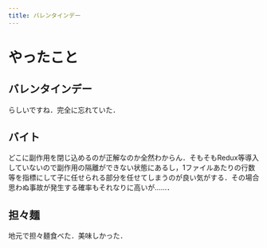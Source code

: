 ```yaml
---
title: バレンタインデー
---
```


# やったこと

## バレンタインデー

らしいですね．完全に忘れていた．

## バイト

どこに副作用を閉じ込めるのが正解なのか全然わからん．そもそもRedux等導入していないので副作用の隔離ができない状態にあるし，1ファイルあたりの行数等を指標にして子に任せられる部分を任せてしまうのが良い気がする．その場合思わぬ事故が発生する確率もそれなりに高いが……．

## 担々麺

地元で担々麺食べた．美味しかった．